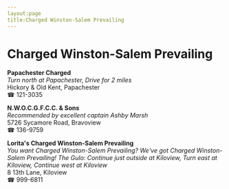 ```yaml
---
layout:page
title:Charged Winston-Salem Prevailing
---
```

# Charged Winston-Salem Prevailing

**Papachester Charged**  
_Turn north at Papachester, Drive for 2 miles_  
Hickory & Old Kent, Papachester  
☎ 121-3035



**N.W.O.C.G.F.C.C. & Sons**  
_Recommended by excellent captain Ashby Marsh_  
5726 Sycamore Road, Bravoview  
☎ 136-9759



**Lorita's Charged Winston-Salem Prevailing**  
_You want Charged Winston-Salem Prevailing? We've got Charged Winston-Salem Prevailing! 
The Gulo: Continue just outside at Kiloview, Turn east at Kiloview, Continue west at Kiloview_  
8 13th Lane, Kiloview  
☎ 999-6811



